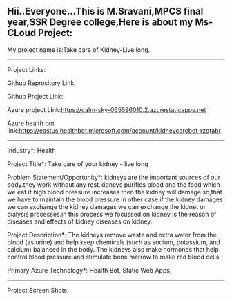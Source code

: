 Hii..Everyone...This is M.Sravani,MPCS final year,SSR Degree college,Here is about my Ms-CLoud Project:
-----------------------------------------------------------------------------------------------------------------------------------------------------------------

My project name is:Take care of Kidney-Live long..

----------------------------------------------------------------------------------------------------------------------------------------------------------------
Project Links:

Github Reprository Link:

Github Project Link:

Azure project LInk:https://calm-sky-065596010.2.azurestaticapps.net

Azure health bot link:https://eastus.healthbot.microsoft.com/account/kidneycarebot-rzqtabr

----------------------------------------------------------------------------------------------------------------------------------------------------------------

Industry*:
Health

Project Title*:
Take care of your kidney - live long

Problem Statement/Opportunity*:
kidneys are the important sources of our body.they work without any rest.kidneys purifies blood and the food which we eat.if high blood pressure increases then the kidney will damage so,that we have to maintain the blood pressure in other case if the kidney damages we can exchange the kidney damages we can exchange the kidnet or dialysis processes.in this orocess we focussed on kidney is the reason of diseases and effects of kidney diseases on kidney.

Project Description*:
The kidneys remove waste and extra water from the blood (as urine) and help keep chemicals (such as sodium, potassium, and calcium) balanced in the body. The kidneys also make hormones that help control blood pressure and stimulate bone marrow to make red blood cells

Primary Azure Technology*:
Health Bot, Static Web Apps,

--------------------------------------------------------------------------------------------------------------------------------------------------------------------

Project Screen Shots:





